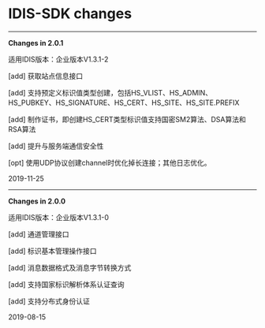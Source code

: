 # IDIS-SDK changes

* * *  
**Changes in 2.0.1**  

适用IDIS版本：企业版本V1.3.1-2 

[add] 获取站点信息接口

[add] 支持预定义标识值类型创建，包括HS_VLIST、HS_ADMIN、HS_PUBKEY、HS_SIGNATURE、HS_CERT、HS_SITE、HS_SITE.PREFIX

[add] 制作证书，即创建HS_CERT类型标识值支持国密SM2算法、DSA算法和RSA算法

[add] 提升与服务端通信安全性

[opt] 使用UDP协议创建channel时优化掉长连接；其他日志优化。

  2019-11-25
* * *  
**Changes in 2.0.0**  

适用IDIS版本：企业版本V1.3.1-0  

[add] 通道管理接口

[add] 标识基本管理操作接口

[add] 消息数据格式及消息字节转换方式

[add] 支持国家标识解析体系认证查询

[add] 支持分布式身份认证

  2019-08-15